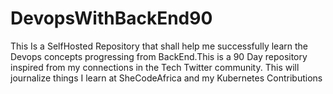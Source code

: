 # DevopsWithBackEnd90
This Is a SelfHosted Repository that shall help me successfully learn the Devops concepts progressing from BackEnd.This is a 90 Day repository inspired from my connections in the Tech Twitter community. This will journalize things I learn at SheCodeAfrica and my Kubernetes Contributions 
